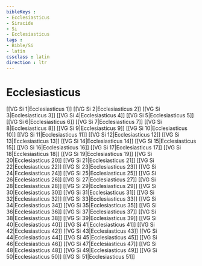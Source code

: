 ```yaml
---
bibleKeys : 
- Ecclesiasticus
- Siracide
- Si
- Ecclesiasticus
tags : 
- Bible/Si
- latin
cssclass : latin
direction : ltr
---
```


# Ecclesiasticus

[[VG Si 1|Ecclesiasticus 1]]
[[VG Si 2|Ecclesiasticus 2]]
[[VG Si 3|Ecclesiasticus 3]]
[[VG Si 4|Ecclesiasticus 4]]
[[VG Si 5|Ecclesiasticus 5]]
[[VG Si 6|Ecclesiasticus 6]]
[[VG Si 7|Ecclesiasticus 7]]
[[VG Si 8|Ecclesiasticus 8]]
[[VG Si 9|Ecclesiasticus 9]]
[[VG Si 10|Ecclesiasticus 10]]
[[VG Si 11|Ecclesiasticus 11]]
[[VG Si 12|Ecclesiasticus 12]]
[[VG Si 13|Ecclesiasticus 13]]
[[VG Si 14|Ecclesiasticus 14]]
[[VG Si 15|Ecclesiasticus 15]]
[[VG Si 16|Ecclesiasticus 16]]
[[VG Si 17|Ecclesiasticus 17]]
[[VG Si 18|Ecclesiasticus 18]]
[[VG Si 19|Ecclesiasticus 19]]
[[VG Si 20|Ecclesiasticus 20]]
[[VG Si 21|Ecclesiasticus 21]]
[[VG Si 22|Ecclesiasticus 22]]
[[VG Si 23|Ecclesiasticus 23]]
[[VG Si 24|Ecclesiasticus 24]]
[[VG Si 25|Ecclesiasticus 25]]
[[VG Si 26|Ecclesiasticus 26]]
[[VG Si 27|Ecclesiasticus 27]]
[[VG Si 28|Ecclesiasticus 28]]
[[VG Si 29|Ecclesiasticus 29]]
[[VG Si 30|Ecclesiasticus 30]]
[[VG Si 31|Ecclesiasticus 31]]
[[VG Si 32|Ecclesiasticus 32]]
[[VG Si 33|Ecclesiasticus 33]]
[[VG Si 34|Ecclesiasticus 34]]
[[VG Si 35|Ecclesiasticus 35]]
[[VG Si 36|Ecclesiasticus 36]]
[[VG Si 37|Ecclesiasticus 37]]
[[VG Si 38|Ecclesiasticus 38]]
[[VG Si 39|Ecclesiasticus 39]]
[[VG Si 40|Ecclesiasticus 40]]
[[VG Si 41|Ecclesiasticus 41]]
[[VG Si 42|Ecclesiasticus 42]]
[[VG Si 43|Ecclesiasticus 43]]
[[VG Si 44|Ecclesiasticus 44]]
[[VG Si 45|Ecclesiasticus 45]]
[[VG Si 46|Ecclesiasticus 46]]
[[VG Si 47|Ecclesiasticus 47]]
[[VG Si 48|Ecclesiasticus 48]]
[[VG Si 49|Ecclesiasticus 49]]
[[VG Si 50|Ecclesiasticus 50]]
[[VG Si 51|Ecclesiasticus 51]]

